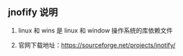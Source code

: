 ## jnofify 说明

1. linux 和 wins 是 linux 和 window 操作系统的库依赖文件

2. 官网下载地址：https://sourceforge.net/projects/jnotify/